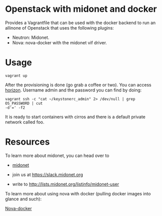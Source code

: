 # Openstack with midonet and docker

Provides a Vagrantfile that can be used with the docker backend to run an
allinone of Openstack that uses the following plugins:
* Neutron: Midonet.
* Nova: nova-docker with the midonet vif driver.

# Usage

```
vagrant up
```

After the provisioning is done (go grab a coffee or two). You can access
[horizon](http://192.168.124.185). Username admin and the password you can
find by doing:

```
vagrant ssh -c "cat ~/keystonerc_admin" 2> /dev/null | grep OS_PASSWORD | cut
-d'=' -f2
```

It is ready to start containers with cirros and there is a default private
network called foo.


# Resources

To learn more about midonet, you can head over to
* [midonet](http://midonet.org/)

* join us at https://slack.midonet.org

* write to http://lists.midonet.org/listinfo/midonet-user

To learn more about using nova with docker (pulling docker images into glance
and such):

[Nova-docker](https://github.com/stackforge/nova-docker)
